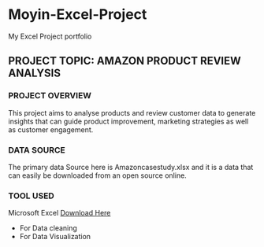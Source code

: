 # Moyin-Excel-Project
My Excel Project portfolio

## PROJECT TOPIC: AMAZON PRODUCT REVIEW ANALYSIS
### PROJECT OVERVIEW
This project aims to analyse products and review customer data to generate insights that can guide product improvement, marketing strategies as well as customer engagement.

### DATA SOURCE
The primary data Source here is Amazoncasestudy.xlsx and it is a data that can easily be downloaded from an open source online.

### TOOL USED
Microsoft Excel [Download Here](https://www.microsoft.com/en-us/microsoft-365/excel)
 - For Data cleaning
 - For Data Visualization

